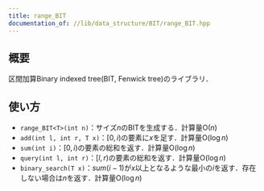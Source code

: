 ```yaml
---
title: range_BIT
documentation_of: //lib/data_structure/BIT/range_BIT.hpp
---
```


## 概要

区間加算Binary indexed tree(BIT, Fenwick tree)のライブラリ．

## 使い方

- `range_BIT<T>(int n)`：サイズ$n$のBITを生成する．計算量$\mathrm{O}(n)$
- `add(int l, int r, T x)`：$[0, i)$の要素に$x$を足す．計算量$\mathrm{O}(\log n)$
- `sum(int i)`：$[0, i)$の要素の総和を返す．計算量$\mathrm{O}(\log n)$
- `query(int l, int r)`：$[l, r)$の要素の総和を返す．計算量$\mathrm{O}(\log n)$
- `binary_search(T x)`：$sum(i-1)$が$x$以上となるような最小の$i$を返す．存在しない場合は$n$を返す．計算量$\mathrm{O}(\log n)$